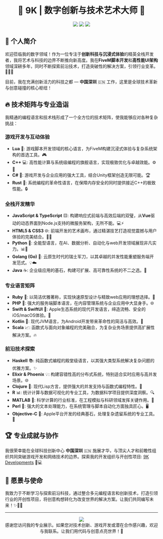 # <div align="center">👑 9K | 数字创新与技术艺术大师 👑</div>

<div align="center">
  <img src="https://img.shields.io/badge/专业-全栈开发-blue?style=for-the-badge" />
  <img src="https://img.shields.io/badge/位置-中国深圳-red?style=for-the-badge" />
  <img src="https://img.shields.io/badge/状态-接受合作-success?style=for-the-badge" />
</div>

## 🌟 个人简介

欢迎莅临我的数字领域！作为一位专注于**创新科技与沉浸式体验**的精英全栈开发者，我将艺术与科技的边界不断推向新高度。我在**FiveM脚本开发**和**高性能UI架构**领域深耕多年，同时不断探索前沿技术，打造突破性的解决方案，引领行业变革。🚀💡✨

目前，我在充满创新活力的科技之都 — **中国深圳** 🇨🇳 工作，这里是全球技术革新与创意碰撞的核心枢纽！

## 🔥 技术矩阵与专业造诣

我精通的编程语言和技术栈形成了一个全方位的技术矩阵，使我能够应对各种复杂挑战：

### 游戏开发与互动体验
- **Lua** 🌙: 游戏脚本开发领域的核心语言，为FiveM构建沉浸式体验与复杂系统架构的首选工具。🎮
- **C++** 💻: 高性能计算与系统级编程的旗舰语言，实现极致优化与卓越效能。⚙️🚀
- **C#** 🎯: 游戏开发与企业应用的强大工具，结合Unity框架创造无限可能。🏆
- **Rust** 🦀: 系统编程的革命性语言，在保障内存安全的同时提供接近C++的极致性能。🔒

### 全栈开发精华
- **JavaScript & TypeScript** 🟨: 构建响应式前端与高效后端的双璧，从**Vue**驱动的动态界面到Node.js支持的微服务架构，无所不能。💻⚡
- **HTML5 & CSS3** 🌐: 前端开发的艺术画布，通过精湛技艺打造视觉震撼与用户体验的完美结合。🎨🌟
- **Python** 🐍: 全能型语言，在AI、数据分析、自动化与web开发领域展现非凡实力。📊🤖
- **Golang (Go)** 🐹: 云原生时代的瑞士军刀，以其卓越的并发性能重塑服务端开发范式。💡☁️
- **Java** ☕: 企业级应用的基石，构建可扩展、高可靠性系统的不二之选。🔧

### 专业语言矩阵
- **Ruby** 💎: 以简洁优雅著称，实现快速原型设计与精致web应用的理想选择。🚀
- **PHP** 🐘: 强大的服务端脚本语言，在内容管理系统与企业应用中大显身手。🌐
- **Swift & SwiftUI** 🍎: Apple生态系统的现代开发语言，缔造流畅、安全的iOS/macOS体验。📱
- **Kotlin** 🤖: 现代JVM语言，为Android开发带来革命性的简洁与高效。📲
- **Scala** 📈: 函数式与面向对象编程的完美融合，为复杂业务场景提供高扩展性解决方案。🔥

### 前沿技术探索
- **Haskell** 📚: 纯函数式编程的殿堂级语言，以其强大类型系统解决复杂问题的优雅方案。✨
- **Elixir & Phoenix** 💡: 构建容错性高的分布式系统，特别适合实时应用与高并发场景。🌐
- **Clojure** 🔄: 现代Lisp方言，提供强大的并发支持与函数式编程特性。🧠
- **R** 📊: 统计计算与数据可视化的专业工具，为数据科学项目提供深度洞察。🔍
- **MATLAB** 🔬: 科学计算的行业标准，在工程模拟与科研领域发挥关键作用。📐
- **Perl** 🐪: 强大的文本处理能力，在系统管理与脚本自动化方面独具匠心。🖥️
- **Objective-C** 📱: Apple平台开发的经典基石，处理复杂遗留系统的专业工具。💼

## 🏆 专业成就与协作

我很荣幸能在全球科技创新中心 **中国深圳** 🇨🇳 施展才华，与顶尖人才和前瞻性组织共同突破游戏开发和网络技术的边界。探索我的开发组织与开创性项目: [9K Developments](https://github.com/9K-Developments) 🚀💻

## 💫 愿景与使命

我致力于不断学习与探索前沿科技，通过整合多元编程语言和创新技术，打造引领行业的开创性项目，将创意构想转化为改变世界的解决方案。让我们共同编写未来！✨🚀💡

---

<div align="center">
  <img src="https://img.shields.io/badge/Website-9k-developments.com-blue?style=flat-square" />
</div>

<div align="center">感谢您访问我的专业展示。如果您对技术创新、游戏开发或潜在合作感兴趣，欢迎与我联系。让我们用代码与创意点亮世界！💫</div>
